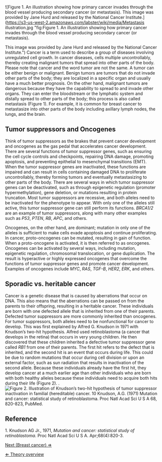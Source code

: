 ![Figure 1. An illustration showing how primary cancer invades through the blood vessel producing secondary cancer (or metastasis). This image was provided by Jane Hurd and released by the National Cancer Institute.](https://s3-us-west-2.amazonaws.com/labster/wiki/media/Metastasis illustration.jpg "fig:Figure 1. An illustration showing how primary cancer invades through the blood vessel producing secondary cancer (or metastasis).

This image was provided by Jane Hurd and released by the National Cancer Institute.")
Cancer is a term used to describe a group of diseases involving
unregulated cell growth. In cancer diseases, cells multiple
uncontrollably, thereby creating malignant tumors that spread into other
parts of the body. Please note that cancer and the word tumor are not
the same. A tumor can be either benign or malignant. Benign tumors are
tumors that do not invade other parts of the body; they are localized in
a specific organ and usually have a much better prognosis. On the other
hand, malignant tumors are dangerous because they have the capability to
spread to and invade other organs. They can enter the bloodstream or the
lymphatic system and distally spread to other parts of the body; this
process is also called metastasis (Figure 1). For example, it is common
for breast cancer to metastasize into other parts of the body including
axillary lymph nodes, the lungs, and the brain.

Tumor suppressors and Oncogenes
-------------------------------

Think of tumor suppressors as the brakes that prevent cancer development
and oncogenes as the gas pedal that accelerates cancer development.
There are several functions of tumor suppressor genes, such as ensuring
the cell cycle controls and checkpoints, repairing DNA damage, promoting
apoptosis, and preventing epithelial to mesenchymal transitions (EMT).
When the tumor suppressor genes are inactivated, these functions are
impaired and can result in cells containing damaged DNA to proliferate
uncontrollably, thereby forming tumors and eventually metastasizing to
other parts of the body. There are several ways in which tumor
suppressor genes can be deactivated, such as through epigenetic
regulation (promoter hypermethylation), gene deletion, or mutations
resulting in protein truncation. Most tumor suppressors are recessive,
and both alleles need to be inactivated for the phenotype to appear.
With only one of the alleles still active, this tumor suppressor gene
can still perform its functions. *BRCA1/2* are an example of tumor
suppressors, along with many other examples such as *P53*, *PTEN*, *RB*,
*APC*, and others.

Oncogenes, on the other hand, are dominant; mutation in only one of the
alleles is sufficient to make cells evade apoptosis and continue
proliferating. In cancer, proto-oncogenes can be mutated, resulting in
gain of function. When a proto-oncogene is activated, it is then
referred to as oncogenes. Oncogenes can be activated by several ways,
including mutation, epigenetic regulation, chromosomal translocation, or
gene duplication. The result is hyperactive or highly expressed
oncogenes that overcome the functions of tumor suppressor genes and
promote cancer development. Examples of oncogenes include *MYC*, *RAS*,
*TGF-B*, *HER2*, *ERK*, and others.

Sporadic vs. heritable cancer
-----------------------------

Cancer is a genetic disease that is caused by aberrations that occur on
DNA. This also means that the aberrations can be passed on from the
parents to their offspring, resulting in a heritable cancer. These
individuals are born with one defected allele that is inherited from one
of their parents. Defected tumor suppressors are more commonly inherited
than oncogenes. For tumor suppressors, both alleles need to be
nonfunctional for cancer to develop. This was first explained by Alfred
G. Knudson in 1971 with Knudson’s two-hit hypothesis. Alfred used
retinoblastoma (a cancer that develops in the retina) that occurs in
very young children. He then discovered that these children inherited a
defective tumor suppressor gene called *RB1* from one of their parents.
The first hit refers to the defect that is inherited, and the second hit
is an event that occurs during life. This could be due to random
mutations that occur during cell division or upon an external factor,
such as sun radiation that results in inactivation of the second allele.
Because these individuals already have the first hit, they develop
cancer at a much earlier age than other individuals who are born with
both healthy alleles because these individuals need to acquire both hits
during their life (Figure 2). . ![Figure 2. Illustration of Knudson’s
two-hit hypothesis of tumor suppressor inactivation in familial
(hereditable) cancer. 10 Knudson, A.G. (1971) Mutation and cancer:
statistical study of retinoblastoma. Proc Natl Acad Sci U S A 68,
820-823, [
PubMed](https://s3-us-west-2.amazonaws.com/labster/wiki/media/http://www.ncbi.nlm.nih.gov/entrez/query.fcgi?db=PubMed&cmd=Retrieve&list_uids=71153958&dopt=Abstract "wikilink").]( Knudson.gif "fig:Figure 2. Illustration of Knudson’s two-hit hypothesis of tumor suppressor inactivation in familial (hereditable) cancer. 10 Knudson, A.G. (1971) Mutation and cancer: statistical study of retinoblastoma. Proc Natl Acad Sci U S A 68, 820-823,  PubMed.")

Reference
---------

1\. Knudson AG Jr., 1971, *Mutation and cancer: statistical study of
retinoblastoma.* Proc Natl Acad Sci U S A. Apr;68(4):820-3.

[Next (Breast cancer) ⇒](/wiki/Breast_cancer "wikilink")

[⇐ Theory overview](/wiki/Medical_Genetics_case "wikilink")

